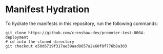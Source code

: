 # Manifest Hydration

To hydrate the manifests in this repository, run the following commands:

```shell
git clone https://github.com/crenshaw-dev/promoter-test-0004-deployment
# cd into the cloned directory
git checkout e50d6719f317ae39aad8657a2e60f8f776b8a303
```
